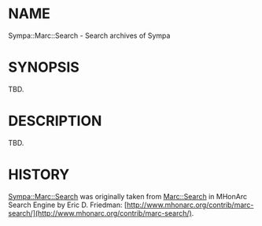 # NAME

Sympa::Marc::Search - Search archives of Sympa

# SYNOPSIS

TBD.

# DESCRIPTION

TBD.

# HISTORY

[Sympa::Marc::Search](./Sympa::Marc::Search.3.md) was originally taken from
[Marc::Search](https://metacpan.org/pod/Marc::Search) in MHonArc Search Engine by Eric D. Friedman:
[http://www.mhonarc.org/contrib/marc-search/](http://www.mhonarc.org/contrib/marc-search/).
